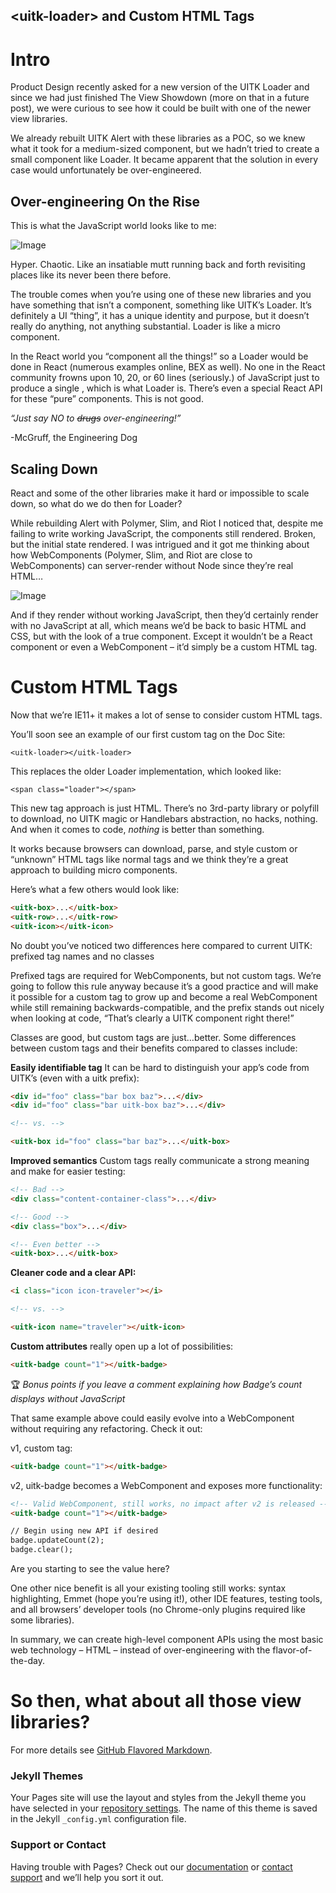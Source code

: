 ## &lt;uitk-loader&gt; and Custom HTML Tags

# Intro
Product Design recently asked for a new version of the UITK Loader and since we had just finished The View Showdown (more on that in a future post), we were curious to see how it could be built with one of the newer view libraries.

We already rebuilt UITK Alert with these libraries as a POC, so we knew what it took for a medium-sized component, but we hadn’t tried to create a small component like Loader. It became apparent that the solution in every case would unfortunately be over-engineered.

## Over-engineering On the Rise
This is what the JavaScript world looks like to me:

![Image](src)

Hyper. Chaotic. Like an insatiable mutt running back and forth revisiting places like its never been there before.

The trouble comes when you’re using one of these new libraries and you have something that isn’t a component, something like UITK’s Loader. It’s definitely a UI “thing”, it has a unique identity and purpose, but it doesn’t really do anything, not anything substantial. Loader is like a micro component.

In the React world you “component all the things!” so a Loader would be done in React (numerous examples online, BEX as well). No one in the React community frowns upon 10, 20, or 60 lines (seriously.) of JavaScript just to produce a single <span>, which is what Loader is. There’s even a special React API for these “pure” components. This is not good.

_“Just say NO to ~~drugs~~ over-engineering!”_

-McGruff, the Engineering Dog

## Scaling Down
React and some of the other libraries make it hard or impossible to scale down, so what do we do then for Loader?

While rebuilding Alert with Polymer, Slim, and Riot I noticed that, despite me failing to write working JavaScript, the components still rendered. Broken, but the initial state rendered. I was intrigued and it got me thinking about how WebComponents (Polymer, Slim, and Riot are close to WebComponents) can server-render without Node since they’re real HTML…

![Image](src)

And if they render without working JavaScript, then they’d certainly render with no JavaScript at all, which means we’d be back to basic HTML and CSS, but with the look of a true component. Except it wouldn’t be a React component or even a WebComponent – it’d simply be a custom HTML tag.

# Custom HTML Tags
Now that we’re IE11+ it makes a lot of sense to consider custom HTML tags.

You’ll soon see an example of our first custom tag on the Doc Site:

`<uitk-loader></uitk-loader>`



This replaces the older Loader implementation, which looked like:

`<span class="loader"></span>`



This new tag approach is just HTML. There’s no 3rd-party library or polyfill to download, no UITK magic or Handlebars abstraction, no hacks, nothing. And when it comes to code, _nothing_ is better than something.

It works because browsers can download, parse, and style custom or “unknown” HTML tags like normal tags and we think they’re a great approach to building micro components.

Here’s what a few others would look like:
```html
<uitk-box>...</uitk-box>
<uitk-row>...</uitk-row>
<uitk-icon></uitk-icon>
```
No doubt you’ve noticed two differences here compared to current UITK: 
prefixed tag names and no classes

Prefixed tags are required for WebComponents, but not custom tags. We’re going to follow this rule anyway because it’s a good practice and will make it possible for a custom tag to grow up and become a real WebComponent while still remaining backwards-compatible, and the prefix stands out nicely when looking at code, “That’s clearly a UITK component right there!”

Classes are good, but custom tags are just…better. Some differences between custom tags and their benefits compared to classes include:

**Easily identifiable tag** It can be hard to distinguish your app’s code from UITK’s (even with a uitk prefix):
```html
<div id="foo" class="bar box baz">...</div>
<div id="foo" class="bar uitk-box baz">...</div>

<!-- vs. -->

<uitk-box id="foo" class="bar baz">...</uitk-box>
```
**Improved semantics** Custom tags really communicate a strong meaning and make for easier testing:
```html
<!-- Bad --> 
<div class="content-container-class">...</div> 

<!-- Good --> 
<div class="box">...</div> 

<!-- Even better --> 
<uitk-box>...</uitk-box>
```
**Cleaner code and a clear API:**
```html
<i class="icon icon-traveler"></i> 

<!-- vs. --> 

<uitk-icon name="traveler"></uitk-icon>
```
**Custom attributes** really open up a lot of possibilities:
```html
<uitk-badge count="1"></uitk-badge>
```
🏆 _Bonus points if you leave a comment explaining how Badge’s count displays without JavaScript_

That same example above could easily evolve into a WebComponent without requiring any refactoring. Check it out:

v1, custom tag:
```html
<uitk-badge count="1"></uitk-badge>
```
v2, uitk-badge becomes a WebComponent and exposes more functionality:
```html
<!-- Valid WebComponent, still works, no impact after v2 is released -->
<uitk-badge count="1"></uitk-badge>

// Begin using new API if desired
badge.updateCount(2);
badge.clear();
```
Are you starting to see the value here?

One other nice benefit is all your existing tooling still works: syntax highlighting, Emmet (hope you’re using it!), other IDE features, testing tools, and all browsers’ developer tools (no Chrome-only plugins required like some libraries).

In summary, we can create high-level component APIs using the most basic web technology – HTML – instead of over-engineering with the flavor-of-the-day.

# So then, what about all those view libraries?



For more details see [GitHub Flavored Markdown](https://guides.github.com/features/mastering-markdown/).

### Jekyll Themes

Your Pages site will use the layout and styles from the Jekyll theme you have selected in your [repository settings](https://github.com/jfbrennan/blog/settings). The name of this theme is saved in the Jekyll `_config.yml` configuration file.

### Support or Contact

Having trouble with Pages? Check out our [documentation](https://help.github.com/categories/github-pages-basics/) or [contact support](https://github.com/contact) and we’ll help you sort it out.
